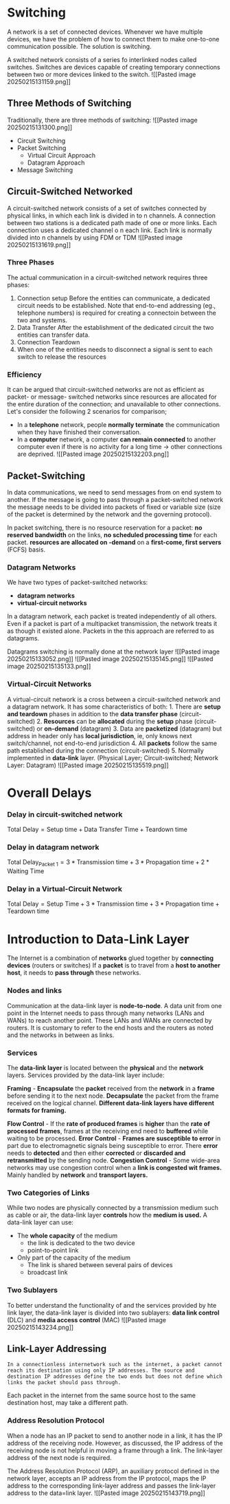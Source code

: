 # Switching
A network is a set of connected devices.
Whenever we have multiple devices, we have the problem of how to connect them to make one-to-one communication possible. The solution is switching.

A switched network consists of a series fo interlinked nodes called switches. Switches are devices capable of creating temporary connections between two or more devices linked to the switch.
![[Pasted image 20250215131159.png]]
## Three Methods of Switching
Traditionally, there are three methods of switching:
![[Pasted image 20250215131300.png]]
- Circuit Switching
- Packet Switching
	- Virtual Circuit Approach
	- Datagram Approach
- Message Switching
## Circuit-Switched Networked
A circuit-switched network consists of a set of switches connected by physical links, in which each link is divided in to n channels.
A connection between two stations is a dedicated path made of one or more links.
Each connection uses a dedicated channel o n each link. Each link is normally divided into n channels by using FDM or TDM
![[Pasted image 20250215131619.png]]
### Three Phases
The actual communication in a circuit-switched network requires three phases:
1. Connection setup
Before the entities can communicate, a dedicated circuit needs to be established. Note that end-to-end addressing (eg., telephone numbers) is required for creating a connectoin between the two and systems.
2. Data Transfer 
After the establishment of the dedicated circuit the two entities can transfer data.
1. Connection Teardown
2. When one of the entities needs to disconnect a signal is sent to each switch to release the resources
### Efficiency
It can be argued that circuit-switched networks are not as efficient as packet- or message- switched networks since resources are allocated for the entire duration of the connection; and unavailable to other connections. Let's consider the following 2 scenarios for comparison;
 - In a **telephone** network, people **normally terminate** the communication when they have finished their conversation.
 - In a **computer** network, a computer **can remain connected** to another computer even if there is no activity for a long time -> other connections are deprived.
 ![[Pasted image 20250215132203.png]]
## Packet-Switching
In data communications, we need to send messages from on end system to another. If the message is going to pass through a packet-switched network the message needs to be divided into packets of fixed or variable size (size of the packet is determined by the network and the governing protocol).

In packet switching, there is no resource reservation for a packet: **no reserved bandwidth** on the links, **no scheduled processing time** for each packet. **resources are allocated on -demand** on a **first-come, first servers** (FCFS) basis.

### Datagram Networks
We have two types of packet-switched networks: 
- **datagram networks**
- **virtual-circuit networks**

In a datagram network, each packet is treated independently of all others. Even if a packet is part of a multipacket transmission, the network treats it as though it existed alone. Packets in the this approach are referred to as datagrams.

Datagrams switching is normally done at the network layer
![[Pasted image 20250215133052.png]]
![[Pasted image 20250215135145.png]]
![[Pasted image 20250215135133.png]]
### Virtual-Circuit Networks
A virtual-circuit network is a cross between a circuit-switched network and a datagram network. It has some characteristics of both:
	1. There are **setup and teardown** phases in addition to the **data transfer phase** (circuit-switched)
	2. **Resources** can be **allocated** during the **setup** phase (circuit-switched) or **on-demand** (datagram)
	3. Data are **packetized** (datagram) but address in header only has **local jurisdiction**, ie, only knows next switch/channel, not end-to-end jurisdiction
	4. All **packets** follow the same path established during the connection (circuit-switched)
	5. Normally implemented in **data-link** layer. (Physical Layer; Circuit-switched; Network Layer: Datagram)
	![[Pasted image 20250215135519.png]]

# Overall Delays
### Delay in circuit-switched network
$\text{Total Delay} = \text{Setup time} + \text{Data Transfer Time} + \text{Teardown time}$
### Delay in datagram network
$\text{Total Delay}_{\text{Packet 1}} = 3 * \text{Transmission time} + 3 * \text{Propagation time} + 2*\text{Waiting Time}$
### Delay in a Virtual-Circuit Network
$\text{Total Delay} = \text{Setup Time} + 3 * \text{Transmission time} + 3 * \text{Propagation time} + \text{Teardown time}$


# Introduction to Data-Link Layer
The Internet is a combination of **networks** glued together by **connecting devices** (routers or switches)
If a **packet** is to travel from a **host to another host**, it needs to **pass through** these networks.
### Nodes and links
Communication at the data-link layer is **node-to-node**. A data unit from one point in the Internet needs to pass through many networks (LANs and WANs) to reach another point. These LANs and WANs are connected by routers.
It is customary to refer to the end hosts and the routers as noted and the networks in between as links.
### Services
The **data-link layer** is located between the **physical** and the **network** layers. Services provided by the data-link layer include:

**Framing** -  **Encapsulate** the **packet** received from the **network** in a **frame** before sending it to the next node. **Decapsulate** the packet from the frame received on the logical channel. **Different data-link layers have different formats for framing.**

**Flow Control** - If the **rate of produced frames** is **higher** than the **rate of processed frames**, frames at the receiving end need to **buffered** while waiting to be processed.
**Error Control** - **Frames are susceptible to error** in part due to electromagnetic signals being susceptible to error. There **error** needs to **detected** and then either **corrected** or **discarded and retransmitted** by the sending node.
**Congestion Control** - Some wide-area networks may use congestion control when a **link is congested wit frames.** Mainly handled by **network** and **transport layers.**
### Two Categories of Links
While two nodes are physically connected by a transmission medium such as cable or air, the data-link layer **controls** how the **medium is used.** A data-link layer can use:
- The **whole capacity** of the medium
	- the link is dedicated to the two device
	- point-to-point link
- Only part of the capacity of the medium
	- The link is shared between several pairs of devices
	- broadcast link
### Two Sublayers
To better understand the functionality of and the services provided by hte  link layer, the data-link layer is divided into two sublayers: **data link control** (DLC) and **media access control** (MAC)
![[Pasted image 20250215143234.png]]
## Link-Layer Addressing
	In a connectionless internetwork such as the internet, a packet cannot reach its destination using only IP addresses. The source and destination IP addresses define the two ends but does not define which links the packet should pass through. 

Each packet in the internet from the same source host to the same destination host, may take a different path.
### Address Resolution Protocol
When a node has an IP packet to send to another node in a link, it has the IP address of the receiving node. However, as discussed, the IP address of the receiving node is not helpful in moving a frame through a link. The link-layer address of the next node is required. 

The Address Resolution Protocol (ARP), an auxiliary protocol defined in the network layer, accepts an IP address from the IP protocol, maps the IP address to the corresponding link-layer address and passes the link-layer address to the data=link layer.
![[Pasted image 20250215143719.png]]